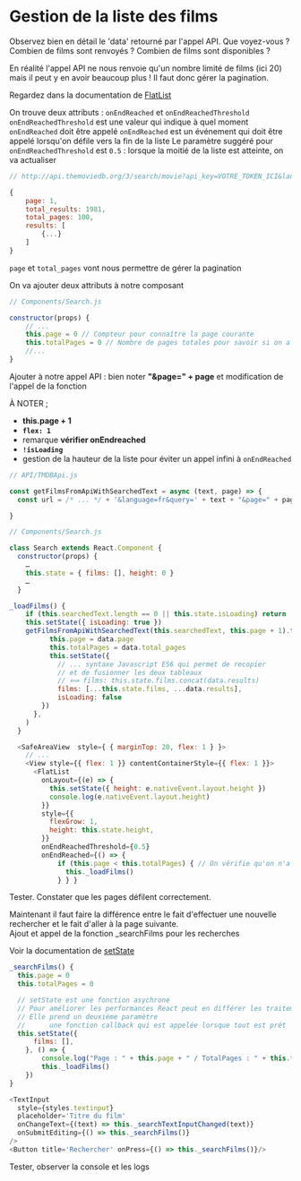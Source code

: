﻿# Gestion de la liste des films

Observez bien en détail le 'data' retourné par l'appel API.
Que voyez-vous ? Combien de films sont renvoyés ? Combien de films sont disponibles ?

En réalité l'appel API ne nous renvoie qu'un nombre limité de films (ici 20) mais il peut y en avoir beaucoup plus ! Il faut donc gérer la pagination.

Regardez dans la documentation de [FlatList](https://reactnative.dev/docs/flatlist#onendreached)

On trouve deux attributs : `onEndReached` et `onEndReachedThreshold`  
`onEndReachedThreshold` est une valeur qui indique à quel moment `onEndReached` doit être appelé
`onEndReached` est un événement qui doit être appelé lorsqu'on défile vers la fin de la liste
Le paramètre suggéré pour `onEndReachedThreshold` est `0.5` : lorsque la moitié de la liste est atteinte, on va actualiser

```javascript
// http://api.themoviedb.org/3/search/movie?api_key=VOTRE_TOKEN_ICI&language=fr&query=Star

{
    page: 1,
    total_results: 1981,
    total_pages: 100,
    results: [
        {...}
    ]
}
```

`page` et `total_pages` vont nous permettre de gérer la pagination

On va ajouter deux attributs à notre composant

```javascript
// Components/Search.js

constructor(props) {
    // ...
    this.page = 0 // Compteur pour connaître la page courante
    this.totalPages = 0 // Nombre de pages totales pour savoir si on a atteint la fin des retours de l'API
    //...
}
```

Ajouter à notre appel API : bien noter **"&page=" + page** et modification de l'appel de la fonction

À NOTER ;

- **this.page + 1**
- **`flex: 1`**
- remarque **vérifier onEndreached**
- **`!isLoading`**
- gestion de la hauteur de la liste pour éviter un appel infini à `onEndReached`

```javascript
// API/TMDBApi.js

const getFilmsFromApiWithSearchedText = async (text, page) => {
  const url = /* ... */ + '&language=fr&query=' + text + "&page=" + page

}

// Components/Search.js

class Search extends React.Component {
  constructor(props) {
    …
    this.state = { films: [], height: 0 }
    …
  }

_loadFilms() {
    if (this.searchedText.length == 0 || this.state.isLoading) return
    this.setState({ isLoading: true })
    getFilmsFromApiWithSearchedText(this.searchedText, this.page + 1).then((data) => {
          this.page = data.page
          this.totalPages = data.total_pages
          this.setState({
            // ... syntaxe Javascript ES6 qui permet de recopier
            // et de fusionner les deux tableaux
            // ⟺ films: this.state.films.concat(data.results)
            films: [...this.state.films, ...data.results],
            isLoading: false
        })
      },
    )
  }

  <SafeAreaView  style={ { marginTop: 20, flex: 1 } }>
    // ...
    <View style={{ flex: 1 }} contentContainerStyle={{ flex: 1 }}>
      <FlatList
        onLayout={(e) => {
          this.setState({ height: e.nativeEvent.layout.height })
          console.log(e.nativeEvent.layout.height)
        }}
        style={{
          flexGrow: 1,
          height: this.state.height,
        }}
        onEndReachedThreshold={0.5}
        onEndReached={() => {
            if (this.page < this.totalPages) { // On vérifie qu'on n'a pas atteint la fin de la pagination (totalPages) avant de charger plus d'éléments
              this._loadFilms()
            } } }
```

Tester. Constater que les pages défilent correctement.

Maintenant il faut faire la différence entre le fait d'effectuer une nouvelle rechercher et le fait d'aller à la page suivante.  
Ajout et appel de la fonction \_searchFilms pour les recherches

Voir la documentation de [setState](https://fr.reactjs.org/docs/react-component.html#setstate)

```javascript
_searchFilms() {
  this.page = 0
  this.totalPages = 0

  // setState est une fonction asychrone
  // Pour améliorer les performances React peut en différer les traitements
  // Elle prend un deuxième paramètre
  //      une fonction callback qui est appelée lorsque tout est prêt
  this.setState({
      films: [],
    }, () => {
        console.log("Page : " + this.page + " / TotalPages : " + this.totalPages + " / Nombre de films : " + this.state.films.length)
        this._loadFilms()
    })
}

<TextInput
  style={styles.textinput}
  placeholder='Titre du film'
  onChangeText={(text) => this._searchTextInputChanged(text)}
  onSubmitEditing={() => this._searchFilms()}
/>
<Button title='Rechercher' onPress={() => this._searchFilms()}/>
```

Tester, observer la console et les logs
